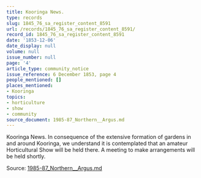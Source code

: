 ```yaml
---
title: Kooringa News.
type: records
slug: 1845_76_sa_register_content_8591
url: /records/1845_76_sa_register_content_8591/
record_id: 1845_76_sa_register_content_8591
date: '1853-12-06'
date_display: null
volume: null
issue_number: null
page: '4'
article_type: community_notice
issue_reference: 6 December 1853, page 4
people_mentioned: []
places_mentioned:
- Kooringa
topics:
- horticulture
- show
- community
source_document: 1985-87_Northern__Argus.md
---
```


Kooringa News.  In consequence of the extensive formation of gardens in and around Kooringa, we understand it is contemplated that an amateur Horticultural Show will be held there.  A meeting to make arrangements will be held shortly.

Source: [1985-87_Northern__Argus.md](/downloads/markdown/1985-87_Northern__Argus.md)
